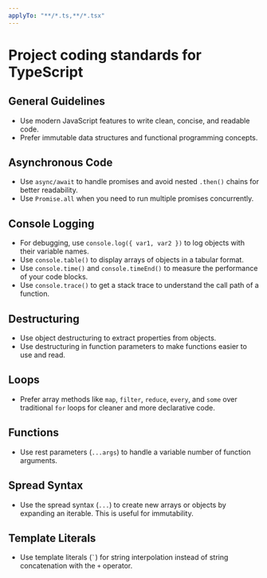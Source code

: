 ```yaml
---
applyTo: "**/*.ts,**/*.tsx"
---
```

# Project coding standards for TypeScript

## General Guidelines
- Use modern JavaScript features to write clean, concise, and readable code.
- Prefer immutable data structures and functional programming concepts.

## Asynchronous Code
- Use `async/await` to handle promises and avoid nested `.then()` chains for better readability.
- Use `Promise.all` when you need to run multiple promises concurrently.

## Console Logging
- For debugging, use `console.log({ var1, var2 })` to log objects with their variable names.
- Use `console.table()` to display arrays of objects in a tabular format.
- Use `console.time()` and `console.timeEnd()` to measure the performance of your code blocks.
- Use `console.trace()` to get a stack trace to understand the call path of a function.

## Destructuring
- Use object destructuring to extract properties from objects.
- Use destructuring in function parameters to make functions easier to use and read.

## Loops
- Prefer array methods like `map`, `filter`, `reduce`, `every`, and `some` over traditional `for` loops for cleaner and more declarative code.

## Functions
- Use rest parameters (`...args`) to handle a variable number of function arguments.

## Spread Syntax
- Use the spread syntax (`...`) to create new arrays or objects by expanding an iterable. This is useful for immutability.

## Template Literals
- Use template literals (`` ` ``) for string interpolation instead of string concatenation with the `+` operator.

